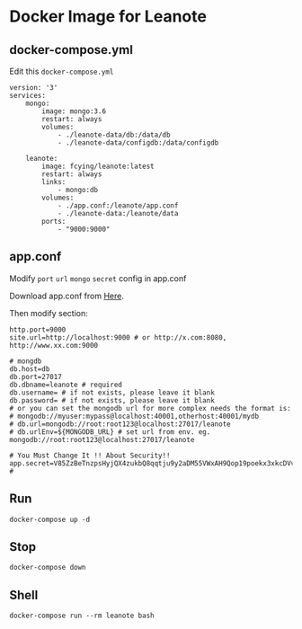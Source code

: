
# Docker Image for Leanote

## docker-compose.yml

Edit this `docker-compose.yml`
```
version: '3' 
services:
    mongo:
        image: mongo:3.6
        restart: always
        volumes:
            - ./leanote-data/db:/data/db
            - ./leanote-data/configdb:/data/configdb

    leanote:
        image: fcying/leanote:latest
        restart: always
        links:
            - mongo:db
        volumes:
            - ./app.conf:/leanote/app.conf
            - ./leanote-data:/leanote/data
        ports:
            - "9000:9000"
```



## app.conf  

Modify `port` `url` `mongo` `secret` config in app.conf

Download app.conf from [Here](https://raw.githubusercontent.com/leanote/leanote/master/conf/app.conf).

Then modify section:

```
http.port=9000
site.url=http://localhost:9000 # or http://x.com:8080, http://www.xx.com:9000

# mongdb
db.host=db
db.port=27017
db.dbname=leanote # required
db.username= # if not exists, please leave it blank
db.password= # if not exists, please leave it blank
# or you can set the mongodb url for more complex needs the format is:
# mongodb://myuser:mypass@localhost:40001,otherhost:40001/mydb
# db.url=mongodb://root:root123@localhost:27017/leanote
# db.urlEnv=${MONGODB_URL} # set url from env. eg. mongodb://root:root123@localhost:27017/leanote

# You Must Change It !! About Security!!
app.secret=V85ZzBeTnzpsHyjQX4zukbQ8qqtju9y2aDM55VWxAH9Qop19poekx3xkcDVvrD0y #
```



## Run
```
docker-compose up -d
```



## Stop
```
docker-compose down
```



## Shell
```
docker-compose run --rm leanote bash
```



